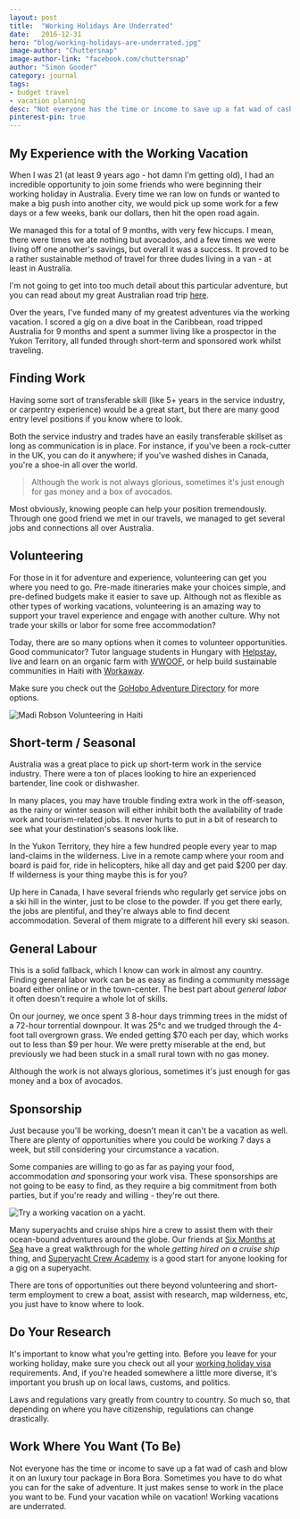 ```yaml
---
layout: post
title:  "Working Holidays Are Underrated"
date:   2016-12-31
hero: "blog/working-holidays-are-underrated.jpg"
image-author: "Chuttersnap"
image-author-link: "facebook.com/chuttersnap"
author: "Simon Gooder"
category: journal
tags: 
- budget travel
- vacation planning
desc: "Not everyone has the time or income to save up a fat wad of cash and blow it on an luxury tour package in Bora Bora. Sometimes you have to do what you can for the sake of adventure." 
pinterest-pin: true
---
```


## My Experience with the Working Vacation

When I was 21 (at least 9 years ago - hot damn I'm getting old), I had an incredible opportunity to join some friends who were beginning their working holiday in Australia. Every time we ran low on funds or wanted to make a big push into another city, we would pick up some work for a few days or a few weeks, bank our dollars, then hit the open road again.

We managed this for a total of 9 months, with very few hiccups. I mean, there were times we ate nothing but avocados, and a few times we were living off one another's savings, but overall it was a success. It proved to be a rather sustainable method of travel for three dudes living in a van - at least in Australia. 

I'm not going to get into too much detail about this particular adventure, but you can read about my great Australian road trip [here](https://nomadsounds.org/2016/09/12/my-great-australian-roadtrip/). 

Over the years, I've funded many of my greatest adventures via the working vacation. I scored a gig on a dive boat in the Caribbean, road tripped Australia for 9 months and spent a summer living like a prospector in the Yukon Territory, all funded through short-term and sponsored work whilst traveling. 


## Finding Work 

Having some sort of transferable skill (like 5+ years in the service industry, or carpentry experience) would be a great start, but there are many good entry level positions if you know where to look.

Both the service industry and trades have an easily transferable skillset as long as communication is in place. For instance, if you've been a rock-cutter in the UK, you can do it anywhere; if you've washed dishes in Canada, you're a shoe-in all over the world.

> Although the work is not always glorious, sometimes it's just enough for gas money and a box of avocados. 

Most obviously, knowing people can help your position tremendously. Through one good friend we met in our travels, we managed to get several jobs and connections all over Australia. 


## Volunteering

For those in it for adventure and experience, volunteering can get you where you need to go. Pre-made itineraries make your choices simple, and pre-defined budgets make it easier to save up. Although not as flexible as other types of working vacations, volunteering is an amazing way to support your travel experience and engage with another culture. Why not trade your skills or labor for some free accommodation? 

Today, there are so many options when it comes to volunteer opportunities. Good communicator? Tutor language students in Hungary with [Helpstay](https://helpstay.com/?utm_source=gohobo&utm_medium=wander_journal&utm_campaign=gohobo "Helpstay.com"), live and learn on an organic farm with [WWOOF](http://wwoof.net/?utm_source=gohobo&utm_medium=wanderjournal&utm_campaign=gohobo "WWOOF.net"), or help build sustainable communities in Haiti with [Workaway](https://www.workaway.info/?utm_source=gohobo&utm_medium=wander_journal&utm_campaign=gohobo "Workaway.info").

Make sure you check out the [GoHobo Adventure Directory](https://gohobo.co/adventure-directory/) for more options.

![Madi Robson Volunteering in Haiti](/assets/img/blog/working-holidays-are-underrated-volunteer-work@2x.jpg "Madi Robson Volunteering in Haiti")

## Short-term / Seasonal

Australia was a great place to pick up short-term work in the service industry. There were a ton of places looking to hire an experienced bartender, line cook or dishwasher. 

In many places, you may have trouble finding extra work in the off-season, as the rainy or winter season will either inhibit both the availability of trade work and tourism-related jobs. It never hurts to put in a bit of research to see what your destination's seasons look like. 

In the Yukon Territory, they hire a few hundred people every year to map land-claims in the wilderness. Live in a remote camp where your room and board is paid for, ride in helicopters, hike all day and get paid $200 per day. If wilderness is your thing maybe this is for you?

Up here in Canada, I have several friends who regularly get service jobs on a ski hill in the winter, just to be close to the powder. If you get there early, the jobs are plentiful, and they're always able to find decent accommodation. Several of them migrate to a different hill every ski season. 


## General Labour

This is a solid fallback, which I know can work in almost any country. Finding general labor work can be as easy as finding a community message board either online or in the town-center. The best part about *general labor* it often doesn't require a whole lot of skills.

On our journey, we once spent 3 8-hour days trimming trees in the midst of a 72-hour torrential downpour. It was 25°c and we trudged through the 4-foot tall overgrown grass. We ended getting $70 each per day, which works out to less than $9 per hour. We were pretty miserable at the end, but previously we had been stuck in a small rural town with no gas money. 

Although the work is not always glorious, sometimes it's just enough for gas money and a box of avocados. 


## Sponsorship

Just because you'll be working, doesn't mean it can't be a vacation as well. There are plenty of opportunities where you could be working 7 days a week, but still considering your circumstance a vacation. 

Some companies are willing to go as far as paying your food, accommodation *and* sponsoring your work visa. These sponsorships are not going to be easy to find, as they require a big commitment from both parties, but if you're ready and willing - they're out there.

![Try a working vacation on a yacht.](/assets/img/blog/working-holidays-are-underrated-yacht-jobs.jpg "Try a working vacation on a yacht.")

Many superyachts and cruise ships hire a crew to assist them with their ocean-bound adventures around the globe. Our friends at [Six Months at Sea](http://www.sixmonthsatsea.com/how-do-i-even/) have a great walkthrough for the whole *getting hired on a cruise ship* thing, and [Superyacht Crew Academy](https://www.superyacht-crew-academy.com/superyacht-crew-jobs.html) is a good start for anyone looking for a gig on a superyacht.    

There are tons of opportunities out there beyond volunteering and short-term employment to crew a boat, assist with research, map wilderness, etc, you just have to know where to look. 


## Do Your Research

It's important to know what you're getting into. Before you leave for your working holiday, make sure you check out all your [working holiday visa](https://en.wikipedia.org/wiki/Working_holiday_visa) requirements. And, if you're headed somewhere a little more diverse, it's important you brush up on local laws, customs, and politics. 

Laws and regulations vary greatly from country to country. So much so, that depending on where you have citizenship, regulations can change drastically. 


## Work Where You Want (To Be)

Not everyone has the time or income to save up a fat wad of cash and blow it on an luxury tour package in Bora Bora. Sometimes you have to do what you can for the sake of adventure. It just makes sense to work in the place you want to be. Fund your vacation while on vacation! Working vacations are underrated.   
